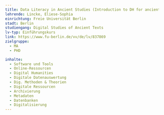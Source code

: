 ```yaml
---
title: Data Literacy in Ancient Studies (Introduction to DH for ancient languages)
lehrende: Lincke, Eliese-Sophia
einrichtung: Freie Universität Berlin
stadt: Berlin
studiengang: Digital Studies of Ancient Texts
lv-typ: Einführungskurs
link: https://www.fu-berlin.de/vv/de/lv/837869
zielgruppe:
  - MA
  - PHD

inhalte:
  - Software und Tools
  - Online-Ressourcen
  - Digital Humanities
  - Digitale Datenauswertung
  - Dig. Methoden & Theorien
  - Digitale Ressourcen
  - Archivierung
  - Metadaten
  - Datenbanken
  - Digitalisierung
---
```

 
